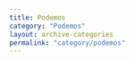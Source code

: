 ```yaml
---
title: Podemos
category: "Podemos"
layout: archive-categories
permalink: "category/podemos"
---
```

